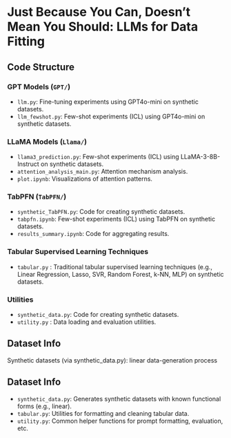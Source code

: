 # Just Because You Can, Doesn’t Mean You Should: LLMs for Data Fitting

## Code Structure

### GPT Models (`GPT/`)
- `llm.py`: Fine-tuning experiments using GPT4o-mini on synthetic datasets.
- `llm_fewshot.py`: Few-shot experiments (ICL) using GPT4o-mini on synthetic datasets.

### LLaMA Models (`Llama/`)
- `llama3_prediction.py`: Few-shot experiments (ICL) using LLaMA-3-8B-Instruct on synthetic datasets.
- `attention_analysis_main.py`: Attention mechanism analysis.
- `plot.ipynb`: Visualizations of attention patterns.

### TabPFN (`TabPFN/`)
- `synthetic_TabPFN.py`: Code for creating synthetic datasets.
- `tabpfn.ipynb`: Few-shot experiments (ICL) using TabPFN on synthetic datasets.
- `results_summary.ipynb`: Code for aggregating results.

### Tabular Supervised Learning Techniques
- `tabular.py` : Traditional tabular supervised learning techniques (e.g., Linear Regression, Lasso, SVR, Random Forest, k-NN, MLP) on synthetic datasets.

### Utilities
- `synthetic_data.py`: Code for creating synthetic datasets.
- `utility.py` : Data loading and evaluation utilities.

## Dataset Info

Synthetic datasets (via synthetic_data.py): linear data-generation process

## Dataset Info

- `synthetic_data.py`: Generates synthetic datasets with known functional forms (e.g., linear).
- `tabular.py`: Utilities for formatting and cleaning tabular data.
- `utility.py`: Common helper functions for prompt formatting, evaluation, etc.
